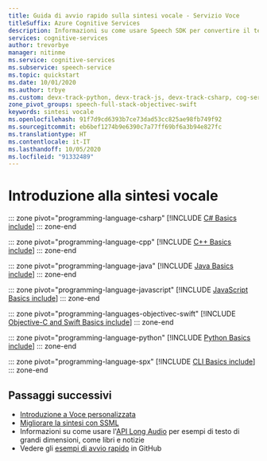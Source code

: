 ```yaml
---
title: Guida di avvio rapido sulla sintesi vocale - Servizio Voce
titleSuffix: Azure Cognitive Services
description: Informazioni su come usare Speech SDK per convertire il testo in voce. Questo argomento di avvio rapido illustra la costruzione di oggetti e i modelli di progettazione, i formati di output audio supportati, l'interfaccia della riga di comando di Voce e le opzioni di configurazione personalizzate per la sintesi vocale.
services: cognitive-services
author: trevorbye
manager: nitinme
ms.service: cognitive-services
ms.subservice: speech-service
ms.topic: quickstart
ms.date: 10/01/2020
ms.author: trbye
ms.custom: devx-track-python, devx-track-js, devx-track-csharp, cog-serv-seo-aug-2020
zone_pivot_groups: speech-full-stack-objectivec-swift
keywords: sintesi vocale
ms.openlocfilehash: 91f7d9cd6393b7ce73dad53cc825ae98fb749f92
ms.sourcegitcommit: eb6bef1274b9e6390c7a77ff69bf6a3b94e827fc
ms.translationtype: HT
ms.contentlocale: it-IT
ms.lasthandoff: 10/05/2020
ms.locfileid: "91332489"
---
```

# <a name="get-started-with-text-to-speech"></a>Introduzione alla sintesi vocale

::: zone pivot="programming-language-csharp"
[!INCLUDE [C# Basics include](includes/how-to/text-to-speech-basics/text-to-speech-basics-csharp.md)]
::: zone-end

::: zone pivot="programming-language-cpp"
[!INCLUDE [C++ Basics include](includes/how-to/text-to-speech-basics/text-to-speech-basics-cpp.md)]
::: zone-end

::: zone pivot="programming-language-java"
[!INCLUDE [Java Basics include](includes/how-to/text-to-speech-basics/text-to-speech-basics-java.md)]
::: zone-end

::: zone pivot="programming-language-javascript"
[!INCLUDE [JavaScript Basics include](includes/how-to/text-to-speech-basics/text-to-speech-basics-javascript.md)]
::: zone-end

::: zone pivot="programming-languages-objectivec-swift"
[!INCLUDE [Objective-C and Swift Basics include](includes/how-to/text-to-speech-basics/text-to-speech-basics-objectivec-swift.md)]
::: zone-end

::: zone pivot="programming-language-python"
[!INCLUDE [Python Basics include](includes/how-to/text-to-speech-basics/text-to-speech-basics-python.md)]
::: zone-end

::: zone pivot="programming-language-spx"
[!INCLUDE [CLI Basics include](includes/how-to/text-to-speech-basics/text-to-speech-basics-cli.md)]
::: zone-end

## <a name="next-steps"></a>Passaggi successivi

* [Introduzione a Voce personalizzata](how-to-custom-voice.md)
* [Migliorare la sintesi con SSML](speech-synthesis-markup.md)
* Informazioni su come usare l'[API Long Audio](long-audio-api.md) per esempi di testo di grandi dimensioni, come libri e notizie
* Vedere gli [esempi di avvio rapido](https://github.com/Azure-Samples/cognitive-services-speech-sdk/tree/master/quickstart) in GitHub
